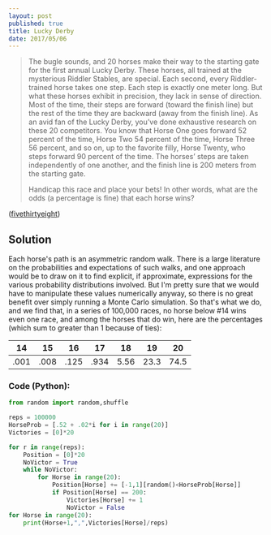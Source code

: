 ```yaml
---
layout: post
published: true
title: Lucky Derby
date: 2017/05/06
---
```


>The bugle sounds, and 20 horses make their way to the starting gate for the first annual Lucky Derby. These horses, all trained at the mysterious Riddler Stables, are special. Each second, every Riddler-trained horse takes one step. Each step is exactly one meter long. But what these horses exhibit in precision, they lack in sense of direction. Most of the time, their steps are forward (toward the finish line) but the rest of the time they are backward (away from the finish line). As an avid fan of the Lucky Derby, you’ve done exhaustive research on these 20 competitors. You know that Horse One goes forward 52 percent of the time, Horse Two 54 percent of the time, Horse Three 56 percent, and so on, up to the favorite filly, Horse Twenty, who steps forward 90 percent of the time. The horses’ steps are taken independently of one another, and the finish line is 200 meters from the starting gate.
>
>Handicap this race and place your bets! In other words, what are the odds (a percentage is fine) that each horse wins?

<!--more-->

([fivethirtyeight](https://fivethirtyeight.com/features/who-will-win-the-lucky-derby/))

## Solution

Each horse's path is an asymmetric random walk. There is a large literature on the probabilities and expectations of such walks, and one approach would be to draw on it to find explicit, if approximate, expressions for the various probability distributions involved. But I'm pretty sure that we would have to manipulate these values numerically anyway, so there is no great benefit over simply running a Monte Carlo simulation. So that's what we do, and we find that, in a series of 100,000 races, no horse below \#14 wins even one race, and among the horses that do win, here are the percentages (which sum to greater than 1 because of ties):

14 | 15 | 16 | 17 | 18 | 19 | 20 
---|----|----|----|----|----|---
.001|.008|.125|.934|5.56|23.3|74.5

### Code (Python):
```python
from random import random,shuffle

reps = 100000
HorseProb = [.52 + .02*i for i in range(20)]
Victories = [0]*20

for r in range(reps):
	Position = [0]*20
	NoVictor = True
	while NoVictor:
		for Horse in range(20):
			Position[Horse] += [-1,1][random()<HorseProb[Horse]]
			if Position[Horse] == 200:
				Victories[Horse] += 1
				NoVictor = False
for Horse in range(20):
	print(Horse+1,",",Victories[Horse]/reps)

```

<br>
 
